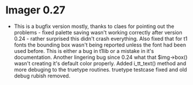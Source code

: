 # Imager 0.27

- This is a bugfix version mostly, thanks to claes for pointing  out the problems - fixed palette saving wasn't working correctly after  version 0.24 - rather surprised this didn't crash everything.  Also fixed that for t1 fonts the bounding box wasn't being reported   unless the font had been used before.  This is either a bug in t1lib  or a mistake in it's documentation.  Another lingering bug since 0.24  what that $img->box() wasn't creating it's default color properly.  Added i_tt_text() method and more debuging to the truetype routines.              truetype testcase fixed and old debug rubish removed.